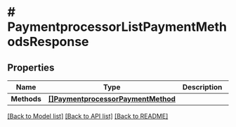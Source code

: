 # # PaymentprocessorListPaymentMethodsResponse


## Properties 


Name | Type | Description | Notes
------------ | ------------- | ------------- | -------------
**Methods**| [**[]PaymentprocessorPaymentMethod**](PaymentprocessorPaymentMethod.md) |   | [optional]


[[Back to Model list]](../../README.md#models) [[Back to API list]](../../README.md#endpoints) [[Back to README]](../../README.md)

